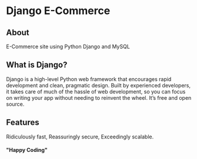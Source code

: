 # Django E-Commerce 

## About

E-Commerce site using Python Django and MySQL

## What is Django?

Django is a high-level Python web framework that encourages rapid development and clean, pragmatic design. Built by experienced developers, it takes care of much of the hassle of web development, so you can focus on writing your app without needing to reinvent the wheel. It’s free and open source.

## Features

Ridiculously fast,
Reassuringly secure,
Exceedingly scalable.

#### "Happy Coding"

